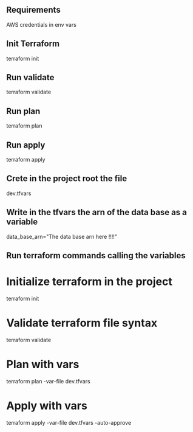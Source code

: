 ## Requirements

AWS credentials in env vars

## Init Terraform

terraform init

## Run validate

terraform validate

## Run plan

terraform plan

## Run apply

terraform apply

## Crete in the project root the file

dev.tfvars

## Write in the tfvars the arn of the data base as a variable

data_base_arn="The data base arn here !!!!"

## Run terraform commands calling the variables

# Initialize terraform in the project

terraform init

# Validate terraform file syntax

terraform validate

# Plan with vars

terraform plan -var-file dev.tfvars

# Apply with vars

terraform apply -var-file dev.tfvars -auto-approve

